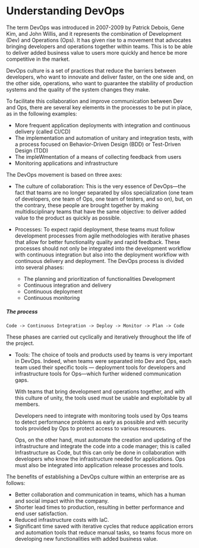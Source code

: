 # Understanding DevOps

The term DevOps was introduced in 2007-2009 by Patrick Debois, Gene Kim, and
John Willis, and it represents the combination of Development (Dev) and
Operations (Ops). It has given rise to a movement that advocates bringing
developers and operations together within teams. This is to be able to deliver
added business value to users more quickly and hence be more competitive in the
market.

DevOps culture is a set of practices that reduce the barriers between
developers, who want to innovate and deliver faster, on the one side and, on the
other side, operations, who want to guarantee the stability of production
systems and the quality of the system changes they make.

To facilitate this collaboration and improve communication between Dev and Ops,
there are several key elements in the processes to be put in place, as in the
following examples:

- More frequent application deployments with integration and continuous delivery
  (called CI/CD)
- The implementation and automation of unitary and integration tests, with a
  process focused on Behavior-Driven Design (BDD) or Test-Driven Design (TDD)
- The impleWmentation of a means of collecting feedback from users
- Monitoring applications and infrastructure

The DevOps movement is based on three axes:

- The culture of collaboration: This is the very essence of DevOps—the fact that
  teams are no longer separated by silos specialization (one team of developers,
  one team of Ops, one team of testers, and so on), but, on the contrary, these
  people are brought together by making multidisciplinary teams that have the
  same objective: to deliver added value to the product as quickly as possible.

- Processes: To expect rapid deployment, these teams must follow development
  processes from agile methodologies with iterative phases that allow for better
  functionality quality and rapid feedback. These processes should not only be
  integrated into the development workflow with continuous integration but also
  into the deployment workflow with continuous delivery and deployment. The
  DevOps process is divided into several phases:
  - The planning and prioritization of functionalities Development
  - Continuous integration and delivery
  - Continuous deployment
  - Continuous monitoring


##### The process
  `Code -> Continuous Integration -> Deploy -> Monitor -> Plan -> Code`

These phases are carried out cyclically and iteratively throughout the life of
the project.

- Tools: The choice of tools and products used by teams is very important in
  DevOps. Indeed, when teams were separated into Dev and Ops, each team used
  their specific tools — deployment tools for developers and infrastructure
  tools for Ops—which further widened communication gaps.

  With teams that bring development and operations together, and with this
  culture of unity, the tools used must be usable and exploitable by all
  members.

  Developers need to integrate with monitoring tools used by Ops teams to detect
  performance problems as early as possible and with security tools provided by
  Ops to protect access to various resources.

  Ops, on the other hand, must automate the creation and updating of the
  infrastructure and integrate the code into a code manager; this is called
  Infrastructure as Code, but this can only be done in collaboration with
  developers who know the infrastructure needed for applications. Ops must also
  be integrated into application release processes and tools.

The benefits of establishing a DevOps culture within an enterprise are as
follows:

- Better collaboration and communication in teams, which has a human and social
  impact within the company.
- Shorter lead times to production, resulting in better performance and end user
  satisfaction.
- Reduced infrastructure costs with IaC.
- Significant time saved with iterative cycles that reduce application errors
  and automation tools that reduce manual tasks, so teams focus more on
  developing new functionalities with added business value.
